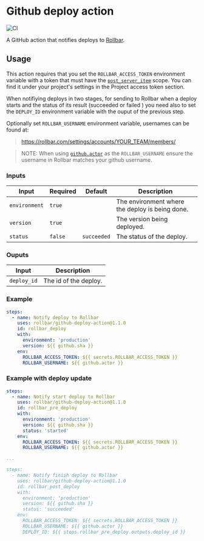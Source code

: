 # Github deploy action

![CI](https://github.com/rollbar/github-deploy-action/workflows/CI/badge.svg)

A GitHub action that notifies deploys to [Rollbar](https://rollbar.com).


## Usage

This action requires that you set the `ROLLBAR_ACCESS_TOKEN` environment variable with a token that must have the [`post_server_item`](https://explorer.docs.rollbar.com/#section/Authentication/Project-access-tokens) scope.
You can find it under your project's settings in the Project access token section.

When notifiying deploys in two stages, for sending to Rollbar when a deploy starts and the status of its result (succeeded or failed ) you need
also to set the `DEPLOY_ID` environment variable with the ouput of the previous step.

Optionally set `ROLLBAR_USERNAME` environment variable, usernames can be found at:
> https://rollbar.com/settings/accounts/YOUR_TEAM/members/

> NOTE: When using [`github.actor`](https://help.github.com/en/actions/reference/context-and-expression-syntax-for-github-actions#github-context) as the `ROLLBAR_USERNAME` ensure the username in Rollbar matches your github username.


### Inputs

| Input          | Required  | Default      | Description                                      |
| -------------- | --------- | ------------ | ------------------------------------------------ |
| `environment`  | `true`    |              | The environment where the deploy is being done.  |
| `version`      | `true`    |              | The version being deployed.                      |
| `status`       | `false`   | `succeeded`  | The status of the deploy.                        |


### Ouputs

| Input        | Description           |
| ------------ | --------------------- |
| `deploy_id`  | The id of the deploy. |


### Example

```yaml
steps:
  - name: Notify deploy to Rollbar
    uses: rollbar/github-deploy-action@1.1.0
    id: rollbar_deploy
    with:
      environment: 'production'
      version: ${{ github.sha }}
    env:
      ROLLBAR_ACCESS_TOKEN: ${{ secrets.ROLLBAR_ACCESS_TOKEN }}
      ROLLBAR_USERNAME: ${{ github.actor }}
```


### Example with deploy update

```yaml
steps:
  - name: Notify start deploy to Rollbar
    uses: rollbar/github-deploy-action@1.1.0
    id: rollbar_pre_deploy
    with:
      environment: 'production'
      version: ${{ github.sha }}
      status: 'started'
    env:
      ROLLBAR_ACCESS_TOKEN: ${{ secrets.ROLLBAR_ACCESS_TOKEN }}
      ROLLBAR_USERNAME: ${{ github.actor }}

...

steps:
  - name: Notify finish deploy to Rollbar
    uses: rollbar/github-deploy-action@1.1.0
    id: rollbar_post_deploy
    with:
      environment: 'production'
      version: ${{ github.sha }}
      status: 'succeeded'
    env:
      ROLLBAR_ACCESS_TOKEN: ${{ secrets.ROLLBAR_ACCESS_TOKEN }}
      ROLLBAR_USERNAME: ${{ github.actor }}
      DEPLOY_ID: ${{ steps.rollbar_pre_deploy.outputs.deploy_id }}
```
